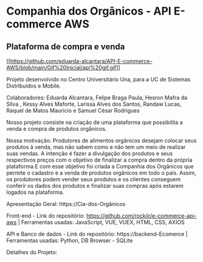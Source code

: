 # Companhia dos Orgânicos - API E-commerce AWS
## Plataforma de compra e venda

[[https://github.com/eduarda-alcantara/API-E-commerce-AWS/blob/main/Gif%20Inicial/api%20gif.gif]]

Projeto desenvolvido no Centro Universitário Una, para a UC de Sistemas Distribuidos e Mobile.

Colaboradores: Eduarda Alcantara, Felipe Braga Paula, Hesron Mafra da Silva , Kessy Alves Maforte, Larissa Alves dos Santos, Randaw Lucas, Raquel de Matos Mauricio e Samuel César Rodrigues 

Nosso projeto consiste na criação de uma plataforma que possibilita a venda e compra de produtos orgânicos.

Nossa motivação: Produtores de alimentos orgânicos desejam colocar seus produtos à venda, mas não sabem como e não tem um meio de realizar suas vendas. A intenção é fazer a divulgação dos produtos e seus respectivos preços com o objetivo de finalizar a compra dentro da própria plataforma.E com esse objetivo foi criada a Companhia dos Orgânicos que permite o cadastro e a venda de produtos orgânicos em todo o país. Assim, os produtores podem vender seus produtos e os clientes conseguem conferir os dados dos produtos e finalizar suas compras após estarem logados na plataforma.

Apresentação Geral: https://Cia-dos-Orgânicos

Front-end - Link do repositório: https://github.com/rockiir/e-commerce-api-aws | Ferramentas usadas: JavaScript, VUE, VUEX, HTML, CSS, AXIOS 

API e Banco de dados - Link do repositório: https://backend-Ecomerce | Ferramentas usadas: Python, DB Browser - SQLite

Detalhes do Projeto:
